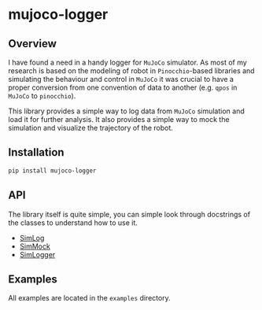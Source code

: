 # mujoco-logger

## Overview

I have found a need in a handy logger for `MuJoCo` simulator. As most of my research is based on the modeling of robot in `Pinocchio`-based libraries and simulating the behaviour and control in `MuJoCo` it was crucial to have a proper conversion from one convention of data to another (e.g. `qpos` in `MuJoCo` to `pinocchio`).

This library provides a simple way to log data from `MuJoCo` simulation and load it for further analysis. It also provides a simple way to mock the simulation and visualize the trajectory of the robot.

## Installation

```bash
pip install mujoco-logger
```

## API

The library itself is quite simple, you can simple look through docstrings of the classes to understand how to use it.

- [SimLog](mujoco_logger/sim_log.py)
- [SimMock](mujoco_logger/emulator.py)
- [SimLogger](mujoco_logger/logger.py)

## Examples

All examples are located in the `examples` directory.
